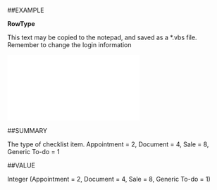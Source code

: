 
##EXAMPLE

**RowType**

This text may be copied to the notepad, and saved as a *.vbs file. Remember to change the login information

![](..\..\Examples\vbs\SOChecklistItem.RowType.vbs.txt)


##SUMMARY


The type of checklist item. Appointment = 2, Document = 4, Sale = 8, Generic To-do = 1



##VALUE

Integer (Appointment = 2, Document = 4, Sale = 8, Generic To-do = 1)


